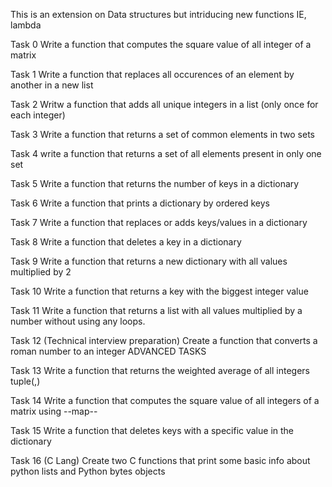 This is an extension on Data structures but intriducing new functions IE, lambda

Task 0
	Write a function that computes the square value of all integer of a matrix

Task 1
	Write a function that replaces all occurences of an element by another in a new list

Task 2
	Writw a function that adds all unique integers in a list (only once for each integer)

Task 3
	Write a function that returns a set of common elements in two sets

Task 4
	write a function that returns a set of all elements present in only one set

Task 5
	Write a function that returns the number of keys in a dictionary

Task 6
	Write a function that prints a dictionary by ordered keys

Task 7
	Write a function that replaces or adds keys/values in a dictionary

Task 8
	Write a function that deletes a key in a dictionary

Task 9
	Write a function that returns a new dictionary with all values multiplied by 2

Task 10
	Write a function that returns a key with the biggest integer value

Task 11
	Write a function that returns a list with all values multiplied by a number without using any loops.

Task 12
		(Technical interview preparation)
Create a function that converts a roman number to an integer
				ADVANCED TASKS

Task 13
	Write a function that returns the weighted average of all integers tuple(<score>,<weight>)

Task 14
	Write a function that computes the square value of all integers of a matrix using --map--

Task 15
	Write a function that deletes keys with a specific value in the dictionary

Task 16 (C Lang)
	Create two C functions that print some basic info about python lists and Python bytes objects
	
